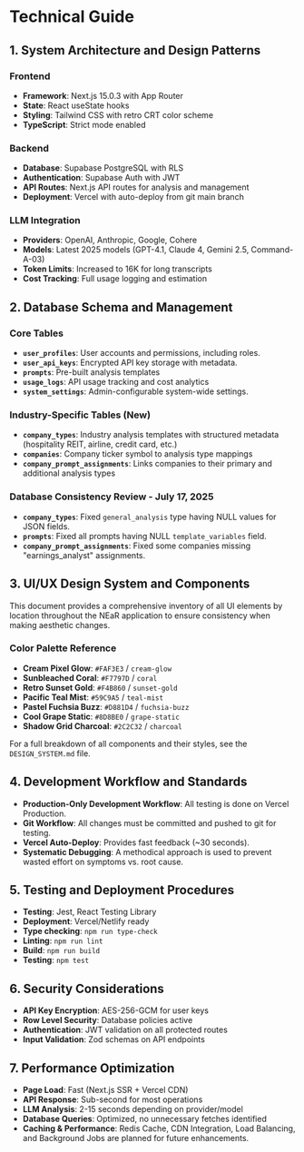 # Technical Guide

## 1. System Architecture and Design Patterns

### Frontend
- **Framework**: Next.js 15.0.3 with App Router
- **State**: React useState hooks
- **Styling**: Tailwind CSS with retro CRT color scheme
- **TypeScript**: Strict mode enabled

### Backend
- **Database**: Supabase PostgreSQL with RLS
- **Authentication**: Supabase Auth with JWT
- **API Routes**: Next.js API routes for analysis and management
- **Deployment**: Vercel with auto-deploy from git main branch

### LLM Integration
- **Providers**: OpenAI, Anthropic, Google, Cohere
- **Models**: Latest 2025 models (GPT-4.1, Claude 4, Gemini 2.5, Command-A-03)
- **Token Limits**: Increased to 16K for long transcripts
- **Cost Tracking**: Full usage logging and estimation

## 2. Database Schema and Management

### Core Tables

- **`user_profiles`**: User accounts and permissions, including roles.
- **`user_api_keys`**: Encrypted API key storage with metadata.
- **`prompts`**: Pre-built analysis templates
- **`usage_logs`**: API usage tracking and cost analytics
- **`system_settings`**: Admin-configurable system-wide settings.

### Industry-Specific Tables (New)

- **`company_types`**: Industry analysis templates with structured metadata (hospitality REIT, airline, credit card, etc.)
- **`companies`**: Company ticker symbol to analysis type mappings
- **`company_prompt_assignments`**: Links companies to their primary and additional analysis types

### Database Consistency Review - July 17, 2025

- **`company_types`**: Fixed `general_analysis` type having NULL values for JSON fields.
- **`prompts`**: Fixed all prompts having NULL `template_variables` field.
- **`company_prompt_assignments`**: Fixed some companies missing "earnings_analyst" assignments.

## 3. UI/UX Design System and Components

This document provides a comprehensive inventory of all UI elements by location throughout the NEaR application to ensure consistency when making aesthetic changes.

### Color Palette Reference
- **Cream Pixel Glow**: `#FAF3E3` / `cream-glow`
- **Sunbleached Coral**: `#F7797D` / `coral`
- **Retro Sunset Gold**: `#F4B860` / `sunset-gold`
- **Pacific Teal Mist**: `#59C9A5` / `teal-mist`
- **Pastel Fuchsia Buzz**: `#D881D4` / `fuchsia-buzz`
- **Cool Grape Static**: `#8D8BE0` / `grape-static`
- **Shadow Grid Charcoal**: `#2C2C32` / `charcoal`

For a full breakdown of all components and their styles, see the `DESIGN_SYSTEM.md` file.

## 4. Development Workflow and Standards

- **Production-Only Development Workflow**: All testing is done on Vercel Production.
- **Git Workflow**: All changes must be committed and pushed to git for testing.
- **Vercel Auto-Deploy**: Provides fast feedback (~30 seconds).
- **Systematic Debugging**: A methodical approach is used to prevent wasted effort on symptoms vs. root cause.

## 5. Testing and Deployment Procedures

- **Testing**: Jest, React Testing Library
- **Deployment**: Vercel/Netlify ready
- **Type checking**: `npm run type-check`
- **Linting**: `npm run lint`
- **Build**: `npm run build`
- **Testing**: `npm test`

## 6. Security Considerations

- **API Key Encryption**: AES-256-GCM for user keys
- **Row Level Security**: Database policies active
- **Authentication**: JWT validation on all protected routes
- **Input Validation**: Zod schemas on API endpoints

## 7. Performance Optimization

- **Page Load**: Fast (Next.js SSR + Vercel CDN)
- **API Response**: Sub-second for most operations
- **LLM Analysis**: 2-15 seconds depending on provider/model
- **Database Queries**: Optimized, no unnecessary fetches identified
- **Caching & Performance**: Redis Cache, CDN Integration, Load Balancing, and Background Jobs are planned for future enhancements.
